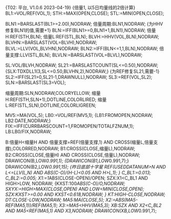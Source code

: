 {T02: 平台, V1.0.6 2023-04-19}
{倍量1, 以5日均量线的2倍计算}
BL1:=VOL/REF(VOL,1);
STH:=MAX(OPEN,CLOSE);
STL:=MIN(OPEN,CLOSE);

BLN1:=BARSLAST(BL1>=2.00),NODRAW;
倍量周期:BLN1,NODRAW;
{为HHV修复BLN1的值,需要+1}
BLN:=IFF(BLN1>=0,BLN1+1,BLN1),NODRAW;
倍量H:REF(STH,BLN);
倍量L:REF(STL,BLN);
BLVH:=HHV(VOL,BLN),NODRAW;
BLVHN:=BARSLAST(VOL=BLVH),NODRAW;
BLVL:=LLV(VOL,BLVHN),NODRAW;
BLN2:=IFF(BLN<=1,1,BLN),NODRAW;
倍量支撑:LLV(STL,BLN);
BLVLN:=BARSLAST(VOL=BLVL),NODRAW;

SL:VOL/BLVH,NODRAW;
SL21:=BARSLASTCOUNT(SL<=0.50),NODRAW;
{SLX:TDXDLL1(3,SL<=0.50,BLVHN,2),NODRAW;}
{为REF修复SL21,需要-1}
SL2:=IFF(SL21>0,SL21-1,DRAWNULL),NODRAW;
SL3:=REF(VOL,SL2);
SLN:=BARSLAST(SL3=VOL);

缩量周期:SLN,NODRAW,COLORYELLOW;
缩量H:REF(STH,SLN+1),DOTLINE,COLORLIRED;
缩量L:REF(STL,SLN),DOTLINE,COLORLIGREEN;

MV5:=MA(VOL,5);
LB0:=VOL/REF(MV5,1);
{LB1:FROMOPEN,NODRAW;
LB2:DATE,NODRAW;}
FIX:=IFF(CURRBARSCOUNT=1,FROMOPEN/TOTALFZNUM,1);
LB:LB0/FIX,NODRAW;

B:倍量H<缩量H AND 倍量支撑=REF(倍量支撑,1) AND CROSS(缩量L,倍量支撑),COLORRED,NODRAW;
B1:CROSS(CLOSE,缩量L),NODRAW;
B2:CROSS(CLOSE,倍量H) AND CROSS(CLOSE,倍量L),NODRAW;
DRAWICON(B,LOW*0.991,1);
{DRAWICON(B1,LOW*0.991,7);}
DRAWICON(B2,LOW*0.991,15);
{昨日底部十字星
REF(USEDDATANUM>N AND L<=LLV(L,N) AND ABS(C-O)/(H-L)<0.05 AND H>L,1);
}
C_BL1:=0.013;
C_BL2:=0.005;
X1:=1*ABS(CLOSE-OPEN)/OPEN;
SZX:X1<C_BL1 AND HIGH>LOW, NODRAW;
{KXST:100*ABS(C-O)/O,NODRAW;
SXYX:=HIGH>MAX(CLOSE,OPEN) AND LOW<MIN(CLOSE,OPEN);
SZX:KXST>=0.00 AND KXST<0.618,NODRAW;
}
KT:HIGH-CLOSE,NODRAW;
DT:CLOSE-LOW,NODRAW;
MA5:MA(CLOSE,5);
X2:=ABS(MA5-REF(MA5,1))/REF(MA5,1);
X3:=MA5<HHV(MA5,3);
XB:SZX AND X2<C_BL2 AND MA5<REF(MA5,1) AND X3,NODRAW;
DRAWICON(XB,LOW*0.991,7);
